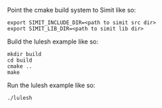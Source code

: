 Point the cmake build system to Simit like so:

    export SIMIT_INCLUDE_DIR=<path to simit src dir>
    export SIMIT_LIB_DIR=<path to simit lib dir>

Build the lulesh example like so:

    mkdir build
    cd build
    cmake ..
    make

Run the lulesh example like so:

    ./lulesh 


